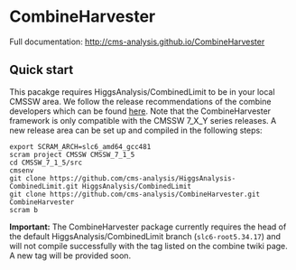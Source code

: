 # CombineHarvester

Full documentation: http://cms-analysis.github.io/CombineHarvester

## Quick start

This pacakge requires HiggsAnalysis/CombinedLimit to be in your local CMSSW area. We follow the release recommendations of the combine developers which can be found [here](https://twiki.cern.ch/twiki/bin/viewauth/CMS/SWGuideHiggsAnalysisCombinedLimit#ROOT5_SLC6_release_CMSSW_7_1_X). Note that the CombineHarvester framework is only compatible with the CMSSW 7_X_Y series releases.  A new release area can be set up and compiled in the following steps:

    export SCRAM_ARCH=slc6_amd64_gcc481
    scram project CMSSW CMSSW_7_1_5
    cd CMSSW_7_1_5/src
    cmsenv
    git clone https://github.com/cms-analysis/HiggsAnalysis-CombinedLimit.git HiggsAnalysis/CombinedLimit
    git clone https://github.com/cms-analysis/CombineHarvester.git CombineHarvester
    scram b

**Important:** The CombineHarvester package currently requires the head of the default HiggsAnalysis/CombinedLimit branch (`slc6-root5.34.17`) and will not compile successfully with the tag listed on the combine twiki page. A new tag will be provided soon.

